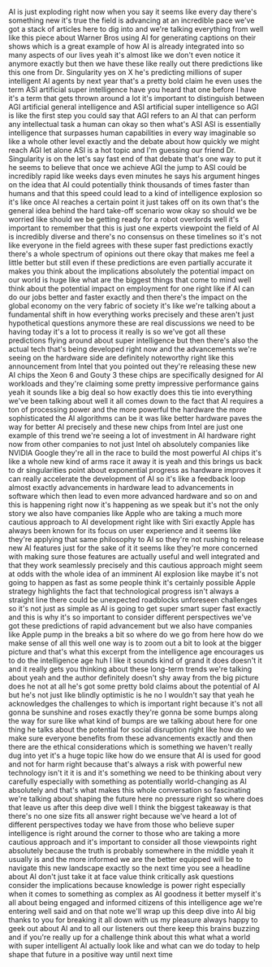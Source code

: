 AI is just exploding right now when you say it seems like every day there's
something new it's true the field is advancing at an incredible pace we've
got a stack of articles here to dig into and we're talking everything from well
like this piece about Warner Bros using AI for generating captions on their
shows which is a great example of how AI is already integrated into so many
aspects of our lives yeah it's almost like we don't even notice it anymore
exactly but then we have these like really out there predictions like this
one from Dr. Singularity yes on X he's predicting millions of super
intelligent AI agents by next year that's a pretty bold claim he even uses the
term ASI artificial super intelligence have you heard that one before I have
it's a term that gets thrown around a lot it's important to distinguish between
AGI artificial general intelligence and ASI artificial super intelligence so AGI
is like the first step you could say that AGI refers to an AI that can perform
any intellectual task a human can okay so then what's ASI ASI is essentially
intelligence that surpasses human capabilities in every way imaginable so
like a whole other level exactly and the debate about how quickly we might reach
AGI let alone ASI is a hot topic and I'm guessing our friend Dr. Singularity is
on the let's say fast end of that debate that's one way to put it he seems to
believe that once we achieve AGI the jump to ASI could be incredibly rapid
like weeks days even minutes he says his argument hinges on the idea that AI
could potentially think thousands of times faster than humans and that this
speed could lead to a kind of intelligence explosion so it's like once AI reaches
a certain point it just takes off on its own that's the general idea behind the
hard take-off scenario wow okay so should we be worried like should we be
getting ready for a robot overlords well it's important to remember that this
is just one experts viewpoint the field of AI is incredibly diverse and there's
no consensus on these timelines so it's not like everyone in the field agrees
with these super fast predictions exactly there's a whole spectrum of
opinions out there okay that makes me feel a little better but still even if
these predictions are even partially accurate it makes you think about the
implications absolutely the potential impact on our world is huge like what
are the biggest things that come to mind well think about the potential impact
on employment for one right like if AI can do our jobs better and faster exactly
and then there's the impact on the global economy on the very fabric of
society it's like we're talking about a fundamental shift in how everything
works precisely and these aren't just hypothetical questions anymore these are
real discussions we need to be having today it's a lot to process it really
is so we've got all these predictions flying around about super intelligence
but then there's also the actual tech that's being developed right now and the
advancements we're seeing on the hardware side are definitely noteworthy right
like this announcement from Intel that you pointed out they're releasing these
new AI chips the Xeon 6 and Gouty 3 these chips are specifically designed for
AI workloads and they're claiming some pretty impressive performance gains yeah
it sounds like a big deal so how exactly does this tie into everything we've
been talking about well it all comes down to the fact that AI requires a ton of
processing power and the more powerful the hardware the more sophisticated the
AI algorithms can be it was like better hardware paves the way for better AI
precisely and these new chips from Intel are just one example of this trend we're
seeing a lot of investment in AI hardware right now from other companies to not
just Intel oh absolutely companies like NVIDIA Google they're all in the race to
build the most powerful AI chips it's like a whole new kind of arms race it
away it is yeah and this brings us back to dr singularities point about
exponential progress as hardware improves it can really accelerate the
development of AI so it's like a feedback loop almost exactly advancements in
hardware lead to advancements in software which then lead to even more advanced
hardware and so on and this is happening right now it's happening as we speak
but it's not the only story we also have companies like Apple who are taking a
much more cautious approach to AI development right like with Siri exactly
Apple has always been known for its focus on user experience and it seems
like they're applying that same philosophy to AI so they're not rushing to
release new AI features just for the sake of it it seems like they're more
concerned with making sure those features are actually useful and well
integrated and that they work seamlessly precisely and this cautious approach
might seem at odds with the whole idea of an imminent AI explosion like maybe
it's not going to happen as fast as some people think it's certainly possible
Apple strategy highlights the fact that technological progress isn't always a
straight line there could be unexpected roadblocks unforeseen challenges so it's
not just as simple as AI is going to get super smart super fast exactly and this
is why it's so important to consider different perspectives we've got these
predictions of rapid advancement but we also have companies like Apple pump in
the breaks a bit so where do we go from here how do we make sense of all this
well one way is to zoom out a bit to look at the bigger picture and that's
what this excerpt from the intelligence age encourages us to do the
intelligence age huh I like it sounds kind of grand it does doesn't it and it
really gets you thinking about these long-term trends we're talking about yeah
and the author definitely doesn't shy away from the big picture does he not at
all he's got some pretty bold claims about the potential of AI but he's not
just like blindly optimistic is he no I wouldn't say that yeah he acknowledges
the challenges to which is important right because it's not all gonna be
sunshine and roses exactly they're gonna be some bumps along the way for sure
like what kind of bumps are we talking about here for one thing he talks about
the potential for social disruption right like how do we make sure everyone
benefits from these advancements exactly and then there are the ethical
considerations which is something we haven't really dug into yet it's a huge
topic like how do we ensure that AI is used for good and not for harm right
because that's always a risk with powerful new technology isn't it it is
and it's something we need to be thinking about very carefully especially with
something as potentially world-changing as AI absolutely and that's what makes
this whole conversation so fascinating we're talking about shaping the future
here no pressure right so where does that leave us after this deep dive well I
think the biggest takeaway is that there's no one size fits all answer right
because we've heard a lot of different perspectives today we have from those
who believe super intelligence is right around the corner to those who are
taking a more cautious approach and it's important to consider all those viewpoints
right absolutely because the truth is probably somewhere in the middle yeah
it usually is and the more informed we are the better equipped will be to navigate
this new landscape exactly so the next time you see a headline about AI don't
just take it at face value think critically ask questions consider the
implications because knowledge is power right especially when it comes to
something as complex as AI goodness it better myself it's all about being
engaged and informed citizens of this intelligence age we're entering well said
and on that note we'll wrap up this deep dive into AI big thanks to you for
breaking it all down with us my pleasure always happy to geek out about AI and to
all our listeners out there keep this brains buzzing and if you're really up
for a challenge think about this what what a world with super intelligent AI
actually look like and what can we do today to help shape that future in a
positive way until next time
